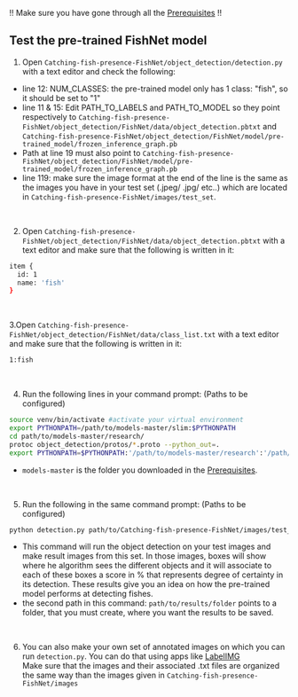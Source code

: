 !! Make sure you have gone through all the <a href='Prerequisites.md'>Prerequisites</a> !!<br>

## Test the pre-trained FishNet model

1. Open `Catching-fish-presence-FishNet/object_detection/detection.py` with a text editor and check the following:
- line 12: NUM_CLASSES: the pre-trained model only has 1 class: "fish", so it should be set to "1"
- line 11 & 15: Edit PATH_TO_LABELS and PATH_TO_MODEL so they point respectively to `Catching-fish-presence-FishNet/object_detection/FishNet/data/object_detection.pbtxt` and `Catching-fish-presence-FishNet/object_detection/FishNet/model/pre-trained_model/frozen_inference_graph.pb`
- Path at line 19 must also point to `Catching-fish-presence-FishNet/object_detection/FishNet/model/pre-trained_model/frozen_inference_graph.pb`
- line 119: make sure the image format at the end of the line is the same as the images you have in your test set (.jpeg/ .jpg/ etc..) which are located in `Catching-fish-presence-FishNet/images/test_set`.
<br>

2. Open `Catching-fish-presence-FishNet/object_detection/FishNet/data/object_detection.pbtxt` with a text editor and make sure that the following is written in it:
````bash
item {
  id: 1
  name: 'fish'
}
````
<br>

3.Open `Catching-fish-presence-FishNet/object_detection/FishNet/data/class_list.txt` with a text editor and make sure that the following is written in it:
```bash
1:fish
```
<br>

4. Run the following lines in your command prompt: (Paths to be configured)
```bash
source venv/bin/activate #activate your virtual environment
export PYTHONPATH=/path/to/models-master/slim:$PYTHONPATH
cd path/to/models-master/research/
protoc object_detection/protos/*.proto --python_out=.
export PYTHONPATH=$PYTHONPATH:'/path/to/models-master/research':'/path/to/models-master/research/slim'
```
- `models-master` is the folder you downloaded in the <a href='Prerequisites.md'>Prerequisites</a>.
<br>

5. Run the following in the same command prompt: (Paths to be configured)
```bash
python detection.py path/to/Catching-fish-presence-FishNet/images/test_set path/to/results/folder path/to/Catching-fish-presence-FishNet/object_detection/data/class_list.txt
```
- This command will run the object detection on your test images and make result images from this set. In those images, boxes will show where he algorithm sees the different objects and it will associate to each of these boxes a score in % that represents degree of certainty in its detection. These results give you an idea on how the pre-trained model performs at detecting fishes.
- the second path in this command: `path/to/results/folder` points to a folder, that you must create, where you want the results to be saved.
<br>

6. You can also make your own set of annotated images on which you can run `detection.py`. You can do that using apps like <a href='https://github.com/tzutalin/labelImg'>LabelIMG</a> <br>
Make sure that the images and their associated .txt files are organized the same way than the images given in `Catching-fish-presence-FishNet/images`
